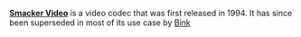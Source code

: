 [**Smacker Video**](https://www.radgametools.com/smkmain.htm) is a video codec that was first released in 1994. It has since been superseded in most of its use case by [Bink](/tech/SDK/Bink_Video/)